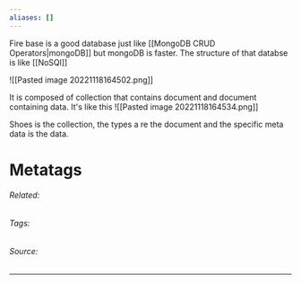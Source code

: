 ```yaml
---
aliases: []
---
```

Fire base is a good database just like [[MongoDB CRUD Operators|mongoDB]] but mongoDB is faster. The structure of that databse is like [[NoSQl]] 

![[Pasted image 20221118164502.png]]

It is composed of collection that contains document and document containing data. It's like this
![[Pasted image 20221118164534.png]]


Shoes is the collection, the types a re the document and the specific meta data is the data. 







# Metatags
###### Related: 
###### Tags: 
###### Source: 

---